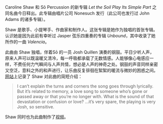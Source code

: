 Caroline Shaw 和 Sō Percussion 的新专辑 *Let the Soil Play Its Simple Part* 之同名曲今日释出。此专辑由唱片公司 Nonesuch 发行（此公司也发行过 John Adams 的诸多专辑）。

Shaw 是歌手、小提琴手、作曲家和制作人。这张专辑是她作为独唱的首张专辑。认识她是因为此前有幸听过 Jasper 弦乐四重奏的专辑 *Unbound*，其中收录了她所作的一曲 *Valencia*。

此曲由 Shaw 独唱，伴着Sō 的一员 Josh Quillen 演奏的钢鼓。平日少听人声，原来人声可以既温暖又清冷，每一呼吸都承载了无数情感。人能够像心电感应一样，不费任何力气瞬间与人声共情，想必是人声的神奇之处。钢鼓的声音同样亲密又空泛，意料之外的和声进行，让乐曲反复徘徊在絮絮的暖流与微妙的困惑之间。[网站](https://www.nonesuch.com/journal/watch-caroline-shaw-so-percussion-release-title-track-new-album-let-soil-play-its-simple-part-2021-05-13)上记录了 Shaw 对此曲的简短介绍：

> I can’t explain the turns and corners the song goes through lyrically. But it’s related to memory, a love song to someone who’s gone or passed away or that you’re no longer with. What is the sound of that devastation or confusion or love? …it’s very spare, the playing is very Josh, so sensitive.

Shaw 同时也为此曲制作了[视频](https://youtu.be/-cHc4n5mgNM)。